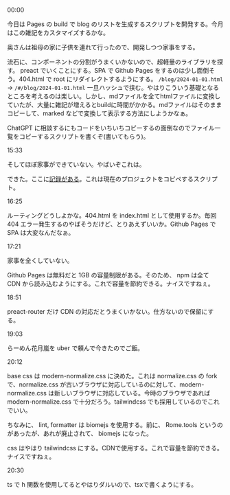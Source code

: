 00:00

今日は Pages の build で blog のリストを生成するスクリプトを開発する。今月はこの雑記をカスタマイズするかな。

奥さんは祖母の家に子供を連れて行ったので、開発しつつ家事をする。

流石に、コンポーネントの分割がうまくいかないので、超軽量のライブラリを探す。 preact でいくことにする。SPA で Github Pages をするのは少し面倒そう。404.html で root にリダイレクトするようにする。 `/blog/2024-01-01.html` -> `/#/blog/2024-01-01.html` 一旦ハッシュで挟む。やはりこういう基礎となるところを考えるのは楽しい。しかし、mdファイルを全てhtmlファイルに変換していたが、大量に雑記が増えるとbuildに時間がかかる。mdファイルはそのままコピーして、marked などで変換して表示する方法にしようかなぁ。

ChatGPT に相談するにもコードをいちいちコピーするの面倒なのでファイル一覧をコピーするスクリプトを書くぞ(書いてもらう)。

15:33

そしてほぼ家事ができていない。やばいぞこれは。

できた。ここに[記録がある](https://chat.openai.com/share/4ea06cb9-9c13-4542-b8b8-9fc9684044b7)。これは現在のプロジェクトをコピペするスクリプト。

16:25

ルーティングどうしよかな。404.html を index.html として使用するか。毎回 404 エラー発生するのやばそうだけど、とりあえずいいか。Github Pages で SPA は大変なんだなぁ。

17:21

家事を全くしていない。

Github Pages は無料だと 1GB の容量制限がある。そのため、 npm は全て CDN から読み込むようにする。これで容量を節約できる。ナイスですねぇ。

18:51

preact-router だけ CDN の対応だとうまくいかない。仕方ないので保留にする。

19:03

らーめん花月嵐を uber で頼んで今きたのでご飯。

20:12

base css は modern-normalize.css に決めた。これは normalize.css の fork で、normalize.css が古いブラウザに対応しているのに対して、modern-normalize.css は新しいブラウザに対応している。今時のブラウザであれば modern-normalize.css で十分だろう。tailwindcss でも採用しているのでこれでいい。

ちなみに、 lint, formatter は biomejs を使用する。前に、 Rome.tools というのがあったが、あれが廃止されて、 biomejs になった。

css はやはり tailwindcss にする。CDNで使用する。これで容量を節約できる。ナイスですねぇ。

20:30

ts で h 関数を使用してるとやはりダルいので、tsxで書くようにする。
